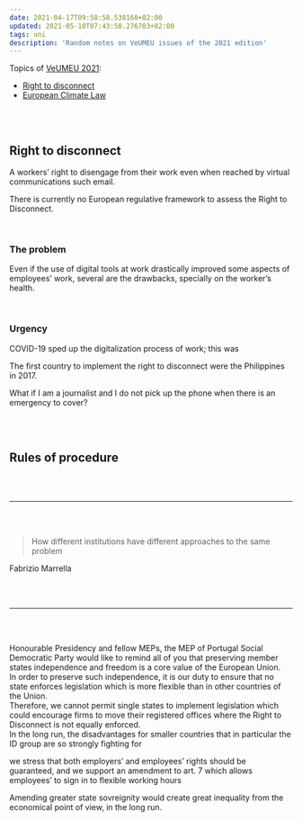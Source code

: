 ```yaml
---
date: 2021-04-17T09:58:58.538160+02:00
updated: 2021-05-10T07:43:50.276703+02:00
tags: uni
description: 'Random notes on VeUMEU issues of the 2021 edition'
---
```

Topics of [VeUMEU 2021]:
- [Right to disconnect]
- [European Climate Law]

<br>
<br>

## Right to disconnect

A workers’ right to disengage from their work even when reached by virtual communications such email.

There is currently no European regulative framework to assess the Right to Disconnect.

<br>

### The problem

Even if the use of digital tools at work drastically improved some aspects of employees’ work, several are the drawbacks, specially on the worker’s health.

<br>

### Urgency

COVID-19 sped up the digitalization process of work; this was 


The first country to implement the right to disconnect were the Philippines in 2017.

What if I am a journalist and I do not pick up the phone when there is an emergency to cover?

<br>
<br>

## Rules of procedure


<br>
<br>

---

<br>
<br>

> How different institutions have different approaches to the same problem

<p class="cite">Fabrizio Marrella</p>

<br>
<br>

---

<br>
<br>

Honourable Presidency and fellow MEPs, the MEP of Portugal Social Democratic Party would like to remind all of you that preserving member states independence and freedom is a core value of the European Union.  
In order to preserve such independence, it is our duty to ensure that no state enforces legislation which is more flexible than in other countries of the Union.  
Therefore, we cannot permit single states to implement legislation which could encourage firms to move their registered offices where the Right to Disconnect is not equally enforced.  
In the long run, the disadvantages for smaller countries that in particular the ID group are so strongly fighting for 

we stress that both employers’ and employees’ rights should be guaranteed, and we support an amendment to art. 7 which allows employees’ to sign in to flexible working hours


Amending greater state sovreignity would create great inequality from the economical point of view, in the long run.

[VeUMEU 2021]: https://www.univiu.org/viu-life/veumeu-2021 ' Venice Universities’ Model European Union 2021'
[Right to disconnect]: https://www.europarl.europa.eu/doceo/document/TA-9-2021-0021_EN.html 'The right to disconnect'
[European Climate Law]: https://eur-lex.europa.eu/legal-content/EN/TXT/?qid=1584961581830&uri=CELEX:52020PC0080&cookies=disabled 'Proposal for a REGULATION OF THE EUROPEAN PARLIAMENT AND OF THE COUNCIL establishing the framework for achieving climate neutrality and amending Regulation (EU) 2018/1999'